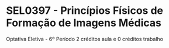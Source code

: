 # SEL0397 - Princípios Físicos de Formação de Imagens Médicas
Optativa Eletiva - 6º Período
2 créditos aula e 0 créditos trabalho
